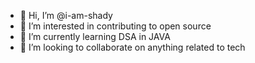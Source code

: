 - 👋 Hi, I’m @i-am-shady
- 👀 I’m interested in contributing to open source
- 🌱 I’m currently learning DSA in JAVA
- 💞️ I’m looking to collaborate on anything related to tech

<!---
i-am-shady/i-am-shady is a ✨ special ✨ repository because its `README.md` (this file) appears on your GitHub profile.
You can click the Preview link to take a look at your changes.
--->
